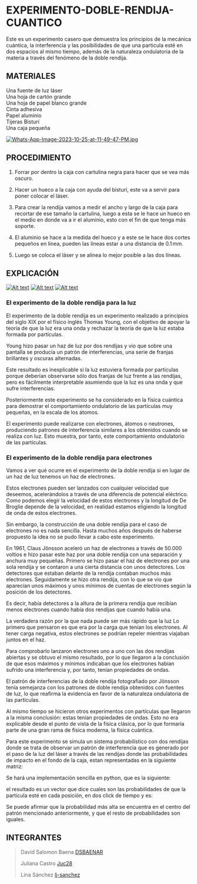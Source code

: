 # EXPERIMENTO-DOBLE-RENDIJA-CUANTICO

Este es un experimento casero que demuestra los principios de la mecánica cuántica, la interferencia y las posibilidades de que una particula esté en dos espacios al mismo tiempo, además de la naturaleza ondulatoria de la materia a través del fenómeno de la doble rendija.

## MATERIALES
Una fuente de luz láser <br>
Una hoja de cartón grande <br>
Una hoja de papel blanco grande <br>
Cinta adhesiva <br>
Papel aluminio <br>
Tijeras
Bisturí <br>
Una caja pequeña <br>

[![Whats-App-Image-2023-10-25-at-11-49-47-PM.jpg](https://i.postimg.cc/RVP3BPLv/Whats-App-Image-2023-10-25-at-11-49-47-PM.jpg)](https://postimg.cc/kBbMNvHH)



## PROCEDIMIENTO 
1. Forrar por dentro la caja con cartulina negra para hacer que se vea más oscuro. 
2. Hacer un hueco a la caja con ayuda del bisturí, este va a servir para poner colocar el láser.




3. Para crear la rendija vamos a medir el ancho y largo de la caja para recortar de ese tamaño la cartulina, luego a esta se le hace un hueco en el medio en donde va a ir el aluminio, esto con el fin de que tenga más soporte.
4. El aluminio se hace a la medida del hueco y a este se le hace dos cortes pequeños en línea, pueden las líneas estar a una distancia de 0.1 mm.
5. Luego se coloca el láser y se alinea lo mejor posible a las dos líneas.



## EXPLICACIÓN
[![Alt text](https://img.youtube.com/vi/3dSgFtJQbgo/0.jpg)](https://www.youtube.com/watch?v=3dSgFtJQbgo)
[![Alt text](https://img.youtube.com/vi/jw-emyKQNLc/0.jpg)](https://www.youtube.com/watch?v=jw-emyKQNLc)
[![Alt text](https://img.youtube.com/vi/mc9RcqHUECs/0.jpg)](https://www.youtube.com/watch?v=mc9RcqHUECs)





### El experimento de la doble rendija para la luz
El experimento de la doble rendija es un experimento realizado a principios del siglo XIX por el físico inglés Thomas Young, con el objetivo de apoyar la teoría de que la luz era una onda y rechazar la teoría de que la luz estaba formada por partículas.

Young hizo pasar un haz de luz por dos rendijas y vio que sobre una pantalla se producía un patrón de interferencias, una serie de franjas brillantes y oscuras alternadas.

Este resultado es inexplicable si la luz estuviera formada por partículas porque deberían observarse sólo dos franjas de luz frente a las rendijas, pero es fácilmente interpretable asumiendo que la luz es una onda y que sufre interferencias.

Posteriormente este experimento se ha considerado en la física cuántica para demostrar el comportamiento ondulatorio de las partículas muy pequeñas, en la escala de los átomos.

El experimento puede realizarse con electrones, átomos o neutrones, produciendo patrones de interferencia similares a los obtenidos cuando se realiza con luz. Esto muestra, por tanto, este comportamiento ondulatorio de las partículas.

### El experimento de la doble rendija para electrones
Vamos a ver qué ocurre en el experimento de la doble rendija si en lugar de un haz de luz tenemos un haz de electrones.

Estos electrones pueden ser lanzados con cualquier velocidad que deseemos, acelerándolos a través de una diferencia de potencial eléctrico. Como podemos elegir la velocidad de estos electrones y la longitud de De Broglie depende de la velocidad, en realidad estamos eligiendo la longitud de onda de estos electrones.

Sin embargo, la construcción de una doble rendija para el caso de electrones no es nada sencilla. Hasta muchos años después de haberse propuesto la idea no se pudo llevar a cabo este experimento.

En 1961, Claus Jönsson aceleró un haz de electrones a través de 50.000 voltios e hizo pasar este haz por una doble rendija con una separación y anchura muy pequeñas.
Primero se hizo pasar el haz de electrones por una sola rendija y se contaron a una cierta distancia con unos detectores. Los detectores que estaban delante de la rendija contaban muchos más electrones.
Seguidamente se hizo otra rendija, con lo que se vio que aparecían unos máximos y unos mínimos de cuentas de electrones según la posición de los detectores.

Es decir, había detectores a la altura de la primera rendija que recibían menos electrones cuando había dos rendijas que cuando había una.

La verdadera razón por la que nada puede ser más rápido que la luz
Lo primero que pensaron es que era por la carga que tenían los electrones. Al tener carga negativa, estos electrones se podrían repeler mientras viajaban juntos en el haz.

Para comprobarlo lanzaron electrones uno a uno con las dos rendijas abiertas y se obtuvo el mismo resultado, por lo que llegaron a la conclusión de que esos máximos y mínimos indicaban que los electrones habían sufrido una interferencia y, por tanto, tenían propiedades de ondas.

El patrón de interferencias de la doble rendija fotografiado por Jönsson tenía semejanza con los patrones de doble rendija obtenidos con fuentes de luz, lo que reafirma la evidencia en favor de la naturaleza ondulatoria de las partículas.

Al mismo tiempo se hicieron otros experimentos con partículas que llegaron a la misma conclusión: estas tenían propiedades de ondas. Esto no era explicable desde el punto de vista de la física clásica, por lo que formaría parte de una gran rama de física moderna, la física cuántica.

Para este experimento se simula un sistema probabilístico con dos rendijas donde se trata de observar un patrón de interferencia que es generado por el paso de la luz del láser a través de las rendijas donde las probabilidades de impacto en el fondo de la caja, estan representadas en la siguiente matriz: 

Se hará una implementación sencilla en python, que es la siguiente:

el resultado es un vector que dice cuales son las probabilidades de que la particula esté en cada posición, en dos click de tiempo y es:


Se puede afirmar que la probabilidad más alta se encuentra en el centro del patrón mencionado anteriormente, y que el resto de probabilidades son iguales.

## INTEGRANTES 
> David Salomon Baena [DSBAENAR](https://github.com/DSBAENAR)
>
> Juliana Castro [Juc28](https://github.com/Juc28)
>
> Lina Sánchez [lj-sanchez](https://github.com/lj-sanchez)
